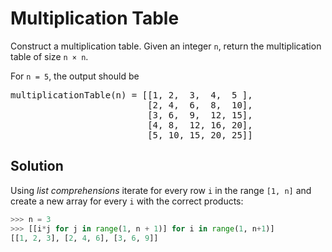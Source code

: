 # Multiplication Table

Construct a multiplication table. Given an integer `n`, return the multiplication table of size `n × n`.

For `n = 5`, the output should be

<pre>
multiplicationTable(n) = [[1, 2,  3,  4,  5 ], 
                          [2, 4,  6,  8,  10], 
                          [3, 6,  9,  12, 15], 
                          [4, 8,  12, 16, 20], 
                          [5, 10, 15, 20, 25]]
</pre>

## Solution

Using _list comprehensions_ iterate for every row `i` in the range `[1, n]` and create a new array for every `i` with the correct products:

```python
>>> n = 3
>>> [[i*j for j in range(1, n + 1)] for i in range(1, n+1)]
[[1, 2, 3], [2, 4, 6], [3, 6, 9]]
```
